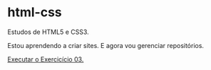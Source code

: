 # html-css
 Estudos de HTML5 e CSS3.


Estou aprendendo a criar sites. E agora vou gerenciar repositórios.

<a href="https://lucas-pinto-martins.github.io/html-css/modulo-1/exercicios/ex003/">Executar o Exercicício 03.</a>
